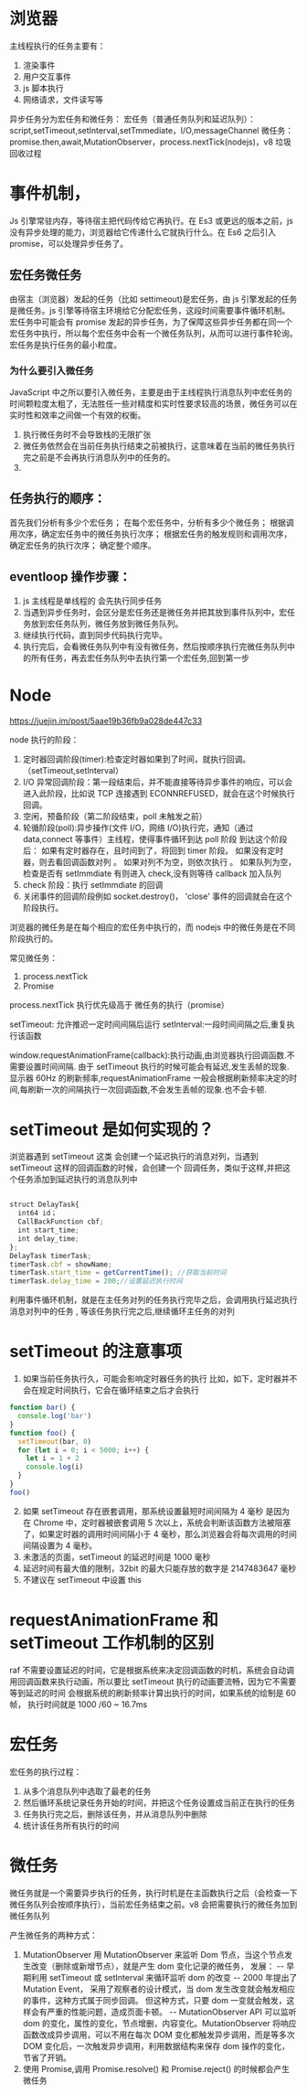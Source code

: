 # 浏览器

主线程执行的任务主要有：

1. 渲染事件
2. 用户交互事件
3. js 脚本执行
4. 网络请求，文件读写等

异步任务分为宏任务和微任务：
宏任务（普通任务队列和延迟队列）：script,setTimeout,setInterval,setTmmediate，I/O,messageChannel
微任务：promise.then,await,MutationObserver，process.nextTick(nodejs)，v8 垃圾回收过程

# 事件机制，

Js 引擎常驻内存，等待宿主把代码传给它再执行。在 Es3 或更远的版本之前，js 没有异步处理的能力，浏览器给它传递什么它就执行什么。在 Es6 之后引入 promise，可以处理异步任务了。

## 宏任务微任务

由宿主（浏览器）发起的任务（比如 settimeout)是宏任务，由 js 引擎发起的任务是微任务。js 引擎等待宿主环境给它分配宏任务，这段时间需要事件循环机制。
宏任务中可能会有 promise 发起的异步任务，为了保障这些异步任务都在同一个宏任务中执行，所以每个宏任务中会有一个微任务队列，从而可以进行事件轮询。
宏任务是执行任务的最小粒度。

### 为什么要引入微任务

JavaScript 中之所以要引入微任务，主要是由于主线程执行消息队列中宏任务的时间颗粒度太粗了，无法胜任一些对精度和实时性要求较高的场景，微任务可以在实时性和效率之间做一个有效的权衡。

1. 执行微任务时不会导致栈的无限扩张
2. 微任务依然会在当前任务执行结束之前被执行，这意味着在当前的微任务执行完之前是不会再执行消息队列中的任务的。
3.

## 任务执行的顺序：

首先我们分析有多少个宏任务；
在每个宏任务中，分析有多少个微任务；
根据调用次序，确定宏任务中的微任务执行次序；
根据宏任务的触发规则和调用次序，确定宏任务的执行次序；
确定整个顺序。

## eventloop 操作步骤：

1. js 主线程是单线程的 会先执行同步任务
2. 当遇到异步任务时，会区分是宏任务还是微任务并把其放到事件队列中，宏任务放到宏任务队列，微任务放到微任务队列。
3. 继续执行代码，直到同步代码执行完毕。
4. 执行完后，会看微任务队列中有没有微任务，然后按顺序执行完微任务队列中的所有任务，再去宏任务队列中去执行第一个宏任务,回到第一步

# Node

https://juejin.im/post/5aae19b36fb9a028de447c33

node 执行的阶段：

1. 定时器回调阶段(timer):检查定时器如果到了时间，就执行回调。（setTimeout,setInterval）
2. I/O 异常回调阶段：第一段结束后，并不能直接等待异步事件的响应，可以会进入此阶段，比如说 TCP 连接遇到 ECONNREFUSED，就会在这个时候执行回调。
3. 空闲，预备阶段（第二阶段结束，poll 未触发之前）
4. 轮循阶段(poll):异步操作(文件 I/O，网络 I/O)执行完，通知（通过 data,connect 等事件）主线程，使得事件循环到达 poll 阶段
   到达这个阶段后：
   如果有定时器存在，且时间到了，将回到 timer 阶段。
   如果没有定时器，则去看回调函数对列
   。 如果对列不为空，则依次执行
   。 如果队列为空，检查是否有 setImmdiate
   有则进入 check,没有则等待 callback 加入队列
5. check 阶段：执行 setImmdiate 的回调
6. 关闭事件的回调阶段例如 socket.destroy()， 'close' 事件的回调就会在这个阶段执行。

浏览器的微任务是在每个相应的宏任务中执行的，而 nodejs 中的微任务是在不同阶段执行的。

常见微任务：

1.  process.nextTick
2.  Promise

process.nextTick 执行优先级高于 微任务的执行（promise）

setTimeout: 允许推迟一定时间间隔后运行
setInterval:一段时间间隔之后,重复执行该函数

window.requestAnimationFrame(callback):执行动画,由浏览器执行回调函数.不需要设置时间间隔.
由于 setTimeout 执行的时候可能会有延迟,发生丢帧的现象. 显示器 60Hz 的刷新频率,requestAnimationFrame 一般会根据刷新频率决定的时间,每刷新一次的间隔执行一次回调函数,不会发生丢帧的现象.也不会卡顿.

# setTimeout 是如何实现的？

浏览器遇到 setTimeout 这类 会创建一个延迟执行的消息对列，当遇到 setTimeout 这样的回调函数的时候，会创建一个 回调任务，类似于这样,并把这个任务添加到延迟执行的消息队列中

```js

struct DelayTask{
  int64 id；
  CallBackFunction cbf;
  int start_time;
  int delay_time;
};
DelayTask timerTask;
timerTask.cbf = showName;
timerTask.start_time = getCurrentTime(); //获取当前时间
timerTask.delay_time = 200;//设置延迟执行时间
```

利用事件循环机制，就是在主任务对列的任务执行完毕之后，会调用执行延迟执行消息对列中的任务 , 等该任务执行完之后,继续循环主任务的对列

# setTimeout 的注意事项

1. 如果当前任务执行久，可能会影响定时器任务的执行
   比如，如下，定时器并不会在规定时间执行，它会在循环结束之后才会执行

```js
function bar() {
  console.log('bar')
}
function foo() {
  setTimeout(bar, 0)
  for (let i = 0; i < 5000; i++) {
    let i = 1 + 2
    console.log(i)
  }
}
foo()
```

2. 如果 setTimeout 存在嵌套调用，那系统设置最短时间间隔为 4 毫秒
   是因为在 Chrome 中，定时器被嵌套调用 5 次以上，系统会判断该函数方法被阻塞了，如果定时器的调用时间间隔小于 4 毫秒，那么浏览器会将每次调用的时间间隔设置为 4 毫秒。
3. 未激活的页面，setTimeout 的延迟时间是 1000 毫秒
4. 延迟时间有最大值的限制，32bit 的最大只能存放的数字是 2147483647 毫秒
5. 不建议在 setTimeout 中设置 this

# requestAnimationFrame 和 setTimeout 工作机制的区别

raf 不需要设置延迟的时间，它是根据系统来决定回调函数的时机，系统会自动调用回调函数来执行动画，所以要比 setTimeout 执行的动画要流畅，因为它不需要等到延迟的时间
会根据系统的刷新频率计算出执行的时间，如果系统的绘制是 60 帧， 执行时间就是 1000 /60 ~ 16.7ms

# 宏任务

宏任务的执行过程：

1. 从多个消息队列中选取了最老的任务
2. 然后循环系统记录任务开始的时间，并把这个任务设置成当前正在执行的任务
3. 任务执行完之后，删除该任务，并从消息队列中删除
4. 统计该任务所有执行的时间

# 微任务

微任务就是一个需要异步执行的任务，执行时机是在主函数执行之后（会检查一下微任务队列会按顺序执行），当前宏任务结束之前。v8 会把需要执行的微任务加到微任务队列

产生微任务的两种方式：

1. MutationObserver
   用 MutationObserver 来监听 Dom 节点，当这个节点发生改变（删除或新增节点），就是产生 dom 变化记录的微任务，
   发展：
   -- 早期利用 setTimeout 或 setInterval 来循环监听 dom 的改变
   -- 2000 年提出了 Mutation Event， 采用了观察者的设计模式，当 dom 发生改变就会触发相应的事件，这种方式属于同步回调。 但这种方式，只要 dom 一变就会触发，这样会有严重的性能问题，造成页面卡顿。
   -- MutationObserver API 可以监听 dom 的变化，属性的变化，节点增删，内容变化。MutationObserver 将响应函数改成异步调用，可以不用在每次 DOM 变化都触发异步调用，而是等多次 DOM 变化后，一次触发异步调用，利用数据结构来保存 dom 操作的变化，节省了开销。
2. 使用 Promise,调用 Promise.resolve() 和 Promise.reject() 的时候都会产生微任务
